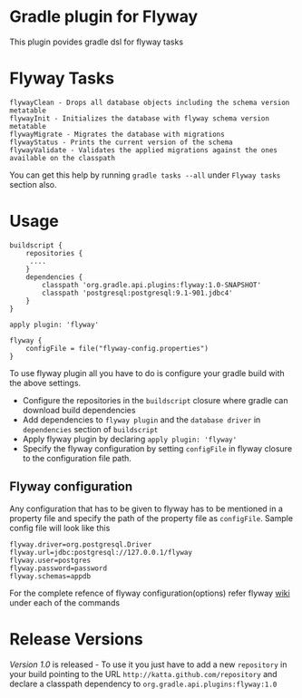 # Gradle plugin for Flyway

This plugin povides gradle dsl for flyway tasks 

# Flyway Tasks

    flywayClean - Drops all database objects including the schema version metatable
    flywayInit - Initializes the database with flyway schema version metatable
    flywayMigrate - Migrates the database with migrations
    flywayStatus - Prints the current version of the schema
    flywayValidate - Validates the applied migrations against the ones available on the classpath

You can get this help by running `gradle tasks --all` under `Flyway tasks` section also. 

# Usage

    buildscript {
        repositories {
         ....
        }
        dependencies {
            classpath 'org.gradle.api.plugins:flyway:1.0-SNAPSHOT'
            classpath 'postgresql:postgresql:9.1-901.jdbc4'
        }
    }

    apply plugin: 'flyway'

    flyway {
        configFile = file("flyway-config.properties")
    }

To use flyway plugin all you have to do is configure your gradle build with the above settings.

* Configure the repositories in the `buildscript` closure where gradle can download build dependencies
* Add dependencies to `flyway plugin` and the `database driver` in `dependencies` section of `buildscript`
* Apply flyway plugin by declaring `apply plugin: 'flyway'`
* Specify the flyway configuration by setting `configFile` in flyway closure to the configuration file path.

## Flyway configuration

Any configuration that has to be given to flyway has to be mentioned in a property file and specify the path of the property file as `configFile`. Sample config file will look like this

    flyway.driver=org.postgresql.Driver
    flyway.url=jdbc:postgresql://127.0.0.1/flyway
    flyway.user=postgres
    flyway.password=password
    flyway.schemas=appdb

For the complete refence of flyway configuration(options) refer flyway [wiki](http://code.google.com/p/flyway/wiki/CommandLineMigrate) under each of the commands

# Release Versions

*Version 1.0* is released - To use it you just have to add a new `repository` in your build pointing to the URL `http://katta.github.com/repository` and declare a classpath dependency to `org.gradle.api.plugins:flyway:1.0`


